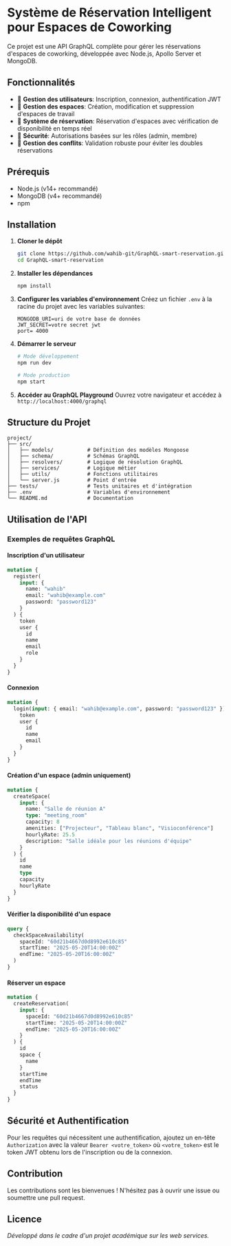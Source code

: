 # Système de Réservation Intelligent pour Espaces de Coworking

Ce projet est une API GraphQL complète pour gérer les réservations d'espaces de coworking, développée avec Node.js, Apollo Server et MongoDB.

## Fonctionnalités

- 👤 **Gestion des utilisateurs**: Inscription, connexion, authentification JWT
- 🏢 **Gestion des espaces**: Création, modification et suppression d'espaces de travail
- 📅 **Système de réservation**: Réservation d'espaces avec vérification de disponibilité en temps réel
- 🔐 **Sécurité**: Autorisations basées sur les rôles (admin, membre)
- 🧪 **Gestion des conflits**: Validation robuste pour éviter les doubles réservations

## Prérequis

- Node.js (v14+ recommandé)
- MongoDB (v4+ recommandé)
- npm 

## Installation

1. **Cloner le dépôt**

   ```bash
   git clone https://github.com/wahib-git/GraphQL-smart-reservation.git
   cd GraphQL-smart-reservation
   ```

2. **Installer les dépendances**

   ```bash
   npm install
   ```

3. **Configurer les variables d'environnement**
   Créez un fichier `.env` à la racine du projet avec les variables suivantes:

   ```
   MONGODB_URI=uri de votre base de données
   JWT_SECRET=votre secret jwt
   port= 4000
   ```

4. **Démarrer le serveur**

   ```bash
   # Mode développement
   npm run dev

   # Mode production
   npm start
   ```

5. **Accéder au GraphQL Playground**
   Ouvrez votre navigateur et accédez à `http://localhost:4000/graphql`

## Structure du Projet

```
project/
├── src/
│   ├── models/           # Définition des modèles Mongoose
│   ├── schema/           # Schémas GraphQL
│   ├── resolvers/        # Logique de résolution GraphQL
│   ├── services/         # Logique métier
│   ├── utils/            # Fonctions utilitaires
│   └── server.js         # Point d'entrée
├── tests/                # Tests unitaires et d'intégration
├── .env                  # Variables d'environnement
└── README.md             # Documentation
```

## Utilisation de l'API

### Exemples de requêtes GraphQL

#### Inscription d'un utilisateur

```graphql
mutation {
  register(
    input: {
      name: "wahib"
      email: "wahib@example.com"
      password: "password123"
    }
  ) {
    token
    user {
      id
      name
      email
      role
    }
  }
}
```

#### Connexion

```graphql
mutation {
  login(input: { email: "wahib@example.com", password: "password123" }) {
    token
    user {
      id
      name
      email
    }
  }
}
```

#### Création d'un espace (admin uniquement)

```graphql
mutation {
  createSpace(
    input: {
      name: "Salle de réunion A"
      type: "meeting_room"
      capacity: 8
      amenities: ["Projecteur", "Tableau blanc", "Visioconférence"]
      hourlyRate: 25.5
      description: "Salle idéale pour les réunions d'équipe"
    }
  ) {
    id
    name
    type
    capacity
    hourlyRate
  }
}
```

#### Vérifier la disponibilité d'un espace

```graphql
query {
  checkSpaceAvailability(
    spaceId: "60d21b4667d0d8992e610c85"
    startTime: "2025-05-20T14:00:00Z"
    endTime: "2025-05-20T16:00:00Z"
  )
}
```

#### Réserver un espace

```graphql
mutation {
  createReservation(
    input: {
      spaceId: "60d21b4667d0d8992e610c85"
      startTime: "2025-05-20T14:00:00Z"
      endTime: "2025-05-20T16:00:00Z"
    }
  ) {
    id
    space {
      name
    }
    startTime
    endTime
    status
  }
}
```

## Sécurité et Authentification

Pour les requêtes qui nécessitent une authentification, ajoutez un en-tête `Authorization` avec la valeur `Bearer <votre_token>` où `<votre_token>` est le token JWT obtenu lors de l'inscription ou de la connexion.

## Contribution

Les contributions sont les bienvenues ! N'hésitez pas à ouvrir une issue ou soumettre une pull request.

## Licence

_Développé dans le cadre d'un projet académique sur les web services._
